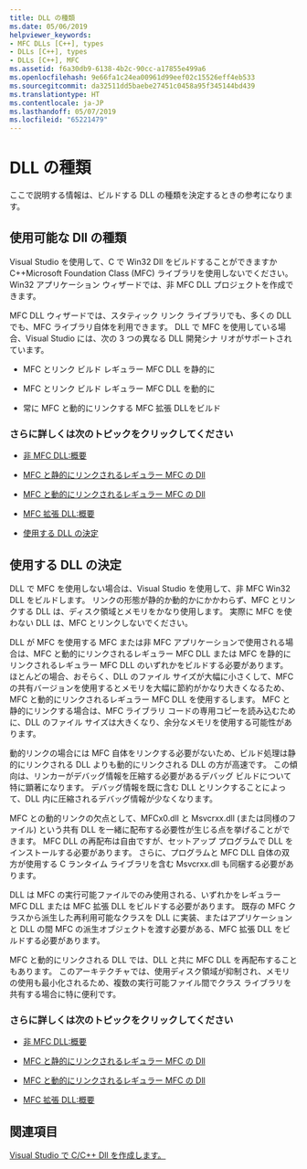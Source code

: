 ```yaml
---
title: DLL の種類
ms.date: 05/06/2019
helpviewer_keywords:
- MFC DLLs [C++], types
- DLLs [C++], types
- DLLs [C++], MFC
ms.assetid: f6a30db9-6138-4b2c-90cc-a17855e499a6
ms.openlocfilehash: 9e66fa1c24ea00961d99eef02c15526eff4eb533
ms.sourcegitcommit: da32511dd5baebe27451c0458a95f345144bd439
ms.translationtype: HT
ms.contentlocale: ja-JP
ms.lasthandoff: 05/07/2019
ms.locfileid: "65221479"
---
```

# <a name="kinds-of-dlls"></a>DLL の種類

ここで説明する情報は、ビルドする DLL の種類を決定するときの参考になります。

##  <a name="_core_the_different_kinds_of_dlls_available_with_visual_c.2b2b"></a> 使用可能な Dll の種類

Visual Studio を使用して、C で Win32 Dll をビルドすることができますかC++Microsoft Foundation Class (MFC) ライブラリを使用しないでください。 Win32 アプリケーション ウィザードでは、非 MFC DLL プロジェクトを作成できます。

MFC DLL ウィザードでは、スタティック リンク ライブラリでも、多くの DLL でも、MFC ライブラリ自体を利用できます。 DLL で MFC を使用している場合、Visual Studio には、次の 3 つの異なる DLL 開発シナ リオがサポートされています。

- MFC とリンク ビルド レギュラー MFC DLL を静的に

- MFC とリンク ビルド レギュラー MFC DLL を動的に

- 常に MFC と動的にリンクする MFC 拡張 DLLをビルド

### <a name="what-do-you-want-to-know-more-about"></a>さらに詳しくは次のトピックをクリックしてください

- [非 MFC DLL:概要](non-mfc-dlls-overview.md)

- [MFC と静的にリンクされるレギュラー MFC の Dll](regular-dlls-statically-linked-to-mfc.md)

- [MFC と動的にリンクされるレギュラー MFC の Dll](regular-dlls-dynamically-linked-to-mfc.md)

- [MFC 拡張 DLL:概要](extension-dlls-overview.md)

- [使用する DLL の決定](#_core_which_kind_of_dll_to_use)

##  <a name="_core_which_kind_of_dll_to_use"></a> 使用する DLL の決定

DLL で MFC を使用しない場合は、Visual Studio を使用して、非 MFC Win32 DLL をビルドします。 リンクの形態が静的か動的かにかかわらず、MFC とリンクする DLL は、ディスク領域とメモリをかなり使用します。 実際に MFC を使わない DLL は、MFC とリンクしないでください。

DLL が MFC を使用する MFC または非 MFC アプリケーションで使用される場合は、MFC と動的にリンクされるレギュラー MFC DLL または MFC を静的にリンクされるレギュラー MFC DLL のいずれかをビルドする必要があります。 ほとんどの場合、おそらく、DLL のファイル サイズが大幅に小さくして、MFC の共有バージョンを使用するとメモリを大幅に節約がかなり大きくなるため、MFC と動的にリンクされるレギュラー MFC DLL を使用するします。 MFC と静的にリンクする場合は、MFC ライブラリ コードの専用コピーを読み込むために、DLL のファイル サイズは大きくなり、余分なメモリを使用する可能性があります。

動的リンクの場合には MFC 自体をリンクする必要がないため、ビルド処理は静的にリンクされる DLL よりも動的にリンクされる DLL の方が高速です。 この傾向は、リンカーがデバッグ情報を圧縮する必要があるデバッグ ビルドについて特に顕著になります。 デバッグ情報を既に含む DLL とリンクすることによって、DLL 内に圧縮されるデバッグ情報が少なくなります。

MFC との動的リンクの欠点として、MFCx0.dll と Msvcrxx.dll (または同様のファイル) という共有 DLL を一緒に配布する必要性が生じる点を挙げることができます。 MFC DLL の再配布は自由ですが、セットアップ プログラムで DLL をインストールする必要があります。 さらに、プログラムと MFC DLL 自体の双方が使用する C ランタイム ライブラリを含む Msvcrxx.dll も同梱する必要があります。

DLL は MFC の実行可能ファイルでのみ使用される、いずれかをレギュラー MFC DLL または MFC 拡張 DLL をビルドする必要があります。 既存の MFC クラスから派生した再利用可能なクラスを DLL に実装、またはアプリケーションと DLL の間 MFC の派生オブジェクトを渡す必要がある、MFC 拡張 DLL をビルドする必要があります。

MFC と動的にリンクされる DLL では、DLL と共に MFC DLL を再配布することもあります。 このアーキテクチャでは、使用ディスク領域が抑制され、メモリの使用も最小化されるため、複数の実行可能ファイル間でクラス ライブラリを共有する場合に特に便利です。

### <a name="what-do-you-want-to-know-more-about"></a>さらに詳しくは次のトピックをクリックしてください

- [非 MFC DLL:概要](non-mfc-dlls-overview.md)

- [MFC と静的にリンクされるレギュラー MFC の Dll](regular-dlls-statically-linked-to-mfc.md)

- [MFC と動的にリンクされるレギュラー MFC の Dll](regular-dlls-dynamically-linked-to-mfc.md)

- [MFC 拡張 DLL:概要](extension-dlls-overview.md)

## <a name="see-also"></a>関連項目

[Visual Studio で C/C++ Dll を作成します。](dlls-in-visual-cpp.md)
